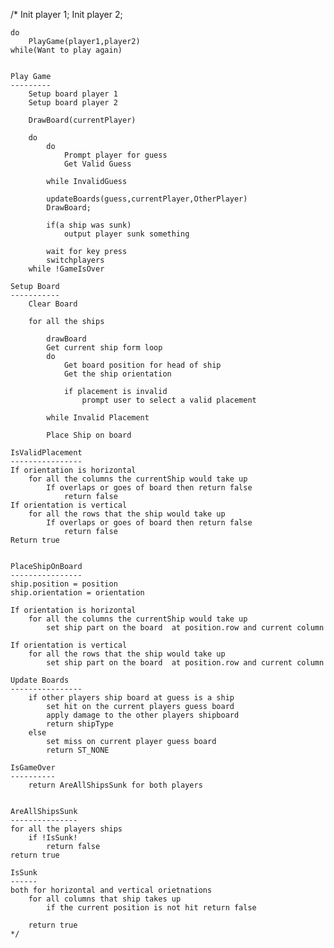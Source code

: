/\*
Init player 1;
Init player 2;

    do
        PlayGame(player1,player2)
    while(Want to play again)


    Play Game
    ---------
        Setup board player 1
        Setup board player 2

        DrawBoard(currentPlayer)

        do
            do
                Prompt player for guess
                Get Valid Guess

            while InvalidGuess

            updateBoards(guess,currentPlayer,OtherPlayer)
            DrawBoard;

            if(a ship was sunk)
                output player sunk something

            wait for key press
            switchplayers
        while !GameIsOver

    Setup Board
    -----------
        Clear Board

        for all the ships

            drawBoard
            Get current ship form loop
            do
                Get board position for head of ship
                Get the ship orientation

                if placement is invalid
                    prompt user to select a valid placement

            while Invalid Placement

            Place Ship on board

    IsValidPlacement
    ----------------
    If orientation is horizontal
        for all the columns the currentShip would take up
            If overlaps or goes of board then return false
                return false
    If orientation is vertical
        for all the rows that the ship would take up
            If overlaps or goes of board then return false
                return false
    Return true


    PlaceShipOnBoard
    ----------------
    ship.position = position
    ship.orientation = orientation

    If orientation is horizontal
        for all the columns the currentShip would take up
            set ship part on the board  at position.row and current column

    If orientation is vertical
        for all the rows that the ship would take up
            set ship part on the board  at position.row and current column

    Update Boards
    ----------------
        if other players ship board at guess is a ship
            set hit on the current players guess board
            apply damage to the other players shipboard
            return shipType
        else
            set miss on current player guess board
            return ST_NONE

    IsGameOver
    ----------
        return AreAllShipsSunk for both players


    AreAllShipsSunk
    ---------------
    for all the players ships
        if !IsSunk!
            return false
    return true

    IsSunk
    ------
    both for horizontal and vertical orietnations
        for all columns that ship takes up
            if the current position is not hit return false

        return true
    */
